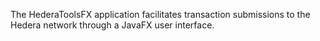 The HederaToolsFX application facilitates transaction submissions to the Hedera network through a JavaFX user interface.
